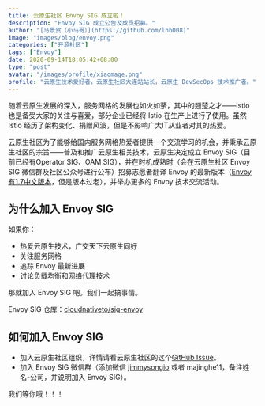 ```yaml
---
title: 云原生社区 Envoy SIG 成立啦！
description: "Envoy SIG 成立公告及成员招募。"
author: "[马景贺（小马哥）](https://github.com/lhb008)"
image: "images/blog/envoy.png"
categories: ["开源社区"]
tags: ["Envoy"]
date: 2020-09-14T18:05:42+08:00
type: "post"
avatar: "/images/profile/xiaomage.png"
profile: "云原生技术爱好者，云原生社区大连站站长，云原生 DevSecOps 技术推广者。"
---
```


随着云原生发展的深入，服务网格的发展也如火如荼，其中的翘楚之才——Istio 也是备受大家的关注与喜爱，部分企业已经将 Istio 在生产上进行了使用。虽然 Istio 经历了架构变化、捐赠风波，但是不影响广大IT从业者对其的热爱。

云原生社区为了能够给国内服务网格热爱者提供一个交流学习的机会，并秉承云原生社区的宗旨——普及和推广云原生相关技术，云原生决定成立 Envoy SIG（目前已经有Operator SIG、OAM SIG），并在时机成熟时（会在云原生社区 Envoy SIG 微信群及社区公众号进行公布）招募志愿者翻译 Envoy 的最新版本（[Envoy 有1.7中文版本](https://www.servicemesher.com/envoy/)，但是版本过老），并举办更多的 Envoy 技术交流活动。

## 为什么加入 Envoy SIG

如果你：

* 热爱云原生技术，广交天下云原生同好
* 关注服务网格
* 追踪 Envoy 最新进展
* 讨论负载均衡和网络代理技术

那就加入 Envoy SIG 吧。我们一起搞事情。

Envoy SIG 仓库：[cloudnativeto/sig-envoy](https://github.com/cloudnativeto/sig-envoy)

## 如何加入 Envoy SIG

* 加入云原生社区组织，详情请看云原生社区的这个[GitHub Issue](https://github.com/cloudnativeto/community/issues/44)。
* 加入 Envoy SIG 微信群（添加微信 [jimmysongio](https://jimmysong.io) 或者 majinghe11，备注姓名-公司，并说明加入 Envoy SIG）。

我们等你哦！！！


